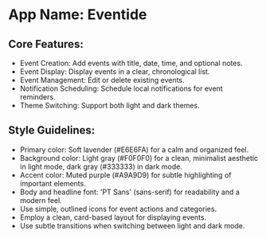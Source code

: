 # **App Name**: Eventide

## Core Features:

- Event Creation: Add events with title, date, time, and optional notes.
- Event Display: Display events in a clear, chronological list.
- Event Management: Edit or delete existing events.
- Notification Scheduling: Schedule local notifications for event reminders.
- Theme Switching: Support both light and dark themes.

## Style Guidelines:

- Primary color: Soft lavender (#E6E6FA) for a calm and organized feel.
- Background color: Light gray (#F0F0F0) for a clean, minimalist aesthetic in light mode, dark gray (#333333) in dark mode.
- Accent color: Muted purple (#A9A9D9) for subtle highlighting of important elements.
- Body and headline font: 'PT Sans' (sans-serif) for readability and a modern feel.
- Use simple, outlined icons for event actions and categories.
- Employ a clean, card-based layout for displaying events.
- Use subtle transitions when switching between light and dark mode.